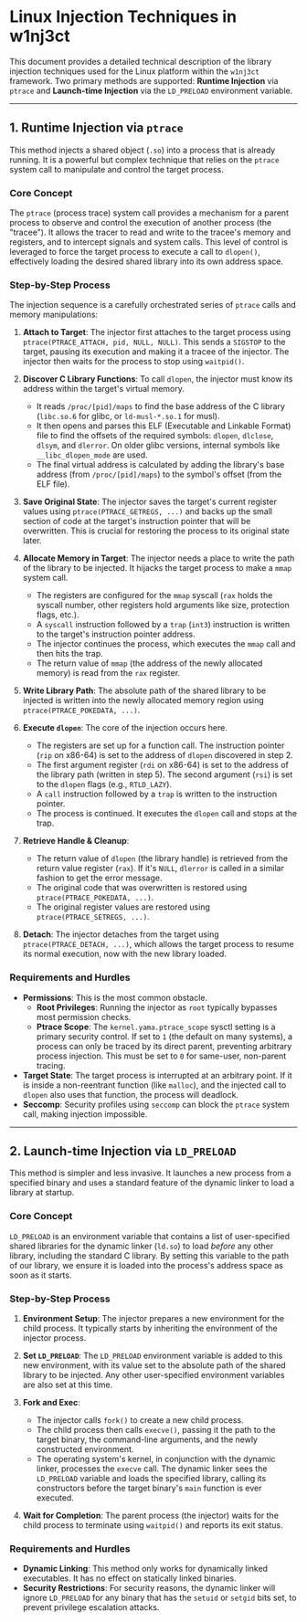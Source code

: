 # Linux Injection Techniques in w1nj3ct

This document provides a detailed technical description of the library injection techniques used for the Linux platform within the `w1nj3ct` framework. Two primary methods are supported: **Runtime Injection** via `ptrace` and **Launch-time Injection** via the `LD_PRELOAD` environment variable.

---

## 1. Runtime Injection via `ptrace`

This method injects a shared object (`.so`) into a process that is already running. It is a powerful but complex technique that relies on the `ptrace` system call to manipulate and control the target process.

### Core Concept

The `ptrace` (process trace) system call provides a mechanism for a parent process to observe and control the execution of another process (the "tracee"). It allows the tracer to read and write to the tracee's memory and registers, and to intercept signals and system calls. This level of control is leveraged to force the target process to execute a call to `dlopen()`, effectively loading the desired shared library into its own address space.

### Step-by-Step Process

The injection sequence is a carefully orchestrated series of `ptrace` calls and memory manipulations:

1.  **Attach to Target**: The injector first attaches to the target process using `ptrace(PTRACE_ATTACH, pid, NULL, NULL)`. This sends a `SIGSTOP` to the target, pausing its execution and making it a tracee of the injector. The injector then waits for the process to stop using `waitpid()`.

2.  **Discover C Library Functions**: To call `dlopen`, the injector must know its address within the target's virtual memory.
    *   It reads `/proc/[pid]/maps` to find the base address of the C library (`libc.so.6` for glibc, or `ld-musl-*.so.1` for musl).
    *   It then opens and parses this ELF (Executable and Linkable Format) file to find the offsets of the required symbols: `dlopen`, `dlclose`, `dlsym`, and `dlerror`. On older glibc versions, internal symbols like `__libc_dlopen_mode` are used.
    *   The final virtual address is calculated by adding the library's base address (from `/proc/[pid]/maps`) to the symbol's offset (from the ELF file).

3.  **Save Original State**: The injector saves the target's current register values using `ptrace(PTRACE_GETREGS, ...)` and backs up the small section of code at the target's instruction pointer that will be overwritten. This is crucial for restoring the process to its original state later.

4.  **Allocate Memory in Target**: The injector needs a place to write the path of the library to be injected. It hijacks the target process to make a `mmap` system call.
    *   The registers are configured for the `mmap` syscall (`rax` holds the syscall number, other registers hold arguments like size, protection flags, etc.).
    *   A `syscall` instruction followed by a `trap` (`int3`) instruction is written to the target's instruction pointer address.
    *   The injector continues the process, which executes the `mmap` call and then hits the trap.
    *   The return value of `mmap` (the address of the newly allocated memory) is read from the `rax` register.

5.  **Write Library Path**: The absolute path of the shared library to be injected is written into the newly allocated memory region using `ptrace(PTRACE_POKEDATA, ...)`.

6.  **Execute `dlopen`**: The core of the injection occurs here.
    *   The registers are set up for a function call. The instruction pointer (`rip` on x86-64) is set to the address of `dlopen` discovered in step 2.
    *   The first argument register (`rdi` on x86-64) is set to the address of the library path (written in step 5). The second argument (`rsi`) is set to the `dlopen` flags (e.g., `RTLD_LAZY`).
    *   A `call` instruction followed by a `trap` is written to the instruction pointer.
    *   The process is continued. It executes the `dlopen` call and stops at the trap.

7.  **Retrieve Handle & Cleanup**:
    *   The return value of `dlopen` (the library handle) is retrieved from the return value register (`rax`). If it's `NULL`, `dlerror` is called in a similar fashion to get the error message.
    *   The original code that was overwritten is restored using `ptrace(PTRACE_POKEDATA, ...)`.
    *   The original register values are restored using `ptrace(PTRACE_SETREGS, ...)`.

8.  **Detach**: The injector detaches from the target using `ptrace(PTRACE_DETACH, ...)`, which allows the target process to resume its normal execution, now with the new library loaded.

### Requirements and Hurdles

*   **Permissions**: This is the most common obstacle.
    *   **Root Privileges**: Running the injector as `root` typically bypasses most permission checks.
    *   **Ptrace Scope**: The `kernel.yama.ptrace_scope` sysctl setting is a primary security control. If set to `1` (the default on many systems), a process can only be traced by its direct parent, preventing arbitrary process injection. This must be set to `0` for same-user, non-parent tracing.
*   **Target State**: The target process is interrupted at an arbitrary point. If it is inside a non-reentrant function (like `malloc`), and the injected call to `dlopen` also uses that function, the process will deadlock.
*   **Seccomp**: Security profiles using `seccomp` can block the `ptrace` system call, making injection impossible.

---

## 2. Launch-time Injection via `LD_PRELOAD`

This method is simpler and less invasive. It launches a new process from a specified binary and uses a standard feature of the dynamic linker to load a library at startup.

### Core Concept

`LD_PRELOAD` is an environment variable that contains a list of user-specified shared libraries for the dynamic linker (`ld.so`) to load *before* any other library, including the standard C library. By setting this variable to the path of our library, we ensure it is loaded into the process's address space as soon as it starts.

### Step-by-Step Process

1.  **Environment Setup**: The injector prepares a new environment for the child process. It typically starts by inheriting the environment of the injector process.

2.  **Set `LD_PRELOAD`**: The `LD_PRELOAD` environment variable is added to this new environment, with its value set to the absolute path of the shared library to be injected. Any other user-specified environment variables are also set at this time.

3.  **Fork and Exec**:
    *   The injector calls `fork()` to create a new child process.
    *   The child process then calls `execve()`, passing it the path to the target binary, the command-line arguments, and the newly constructed environment.
    *   The operating system's kernel, in conjunction with the dynamic linker, processes the `execve` call. The dynamic linker sees the `LD_PRELOAD` variable and loads the specified library, calling its constructors before the target binary's `main` function is ever executed.

4.  **Wait for Completion**: The parent process (the injector) waits for the child process to terminate using `waitpid()` and reports its exit status.

### Requirements and Hurdles

*   **Dynamic Linking**: This method only works for dynamically linked executables. It has no effect on statically linked binaries.
*   **Security Restrictions**: For security reasons, the dynamic linker will ignore `LD_PRELOAD` for any binary that has the `setuid` or `setgid` bits set, to prevent privilege escalation attacks.
